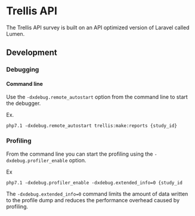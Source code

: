 # Trellis API
The Trellis API survey is built on an API optimized version of Laravel called Lumen.


## Development

### Debugging

#### Command line
Use the `-dxdebug.remote_autostart` option from the command line to start the debugger.

Ex.

    php7.1 -dxdebug.remote_autostart trellis:make:reports {study_id}

### Profiling
From the command line you can start the profiling using the `-dxdebug.profiler_enable` option. 

Ex

    php7.1 -dxdebug.profiler_enable -dxdebug.extended_info=0 {study_id
       
The `-dxdebug.extended_info=0` command limits the amount of data written to the profile dump and reduces the performance overhead caused by profiling.